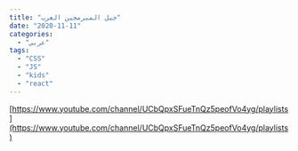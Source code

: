 ```yaml
---
title: "جيل المبرمجين العرب"
date: "2020-11-11"
categories:
  - "عربي"
tags:
  - "CSS"
  - "JS"
  - "kids"
  - "react"
---
```


[https://www.youtube.com/channel/UCbQpxSFueTnQz5peofVo4yg/playlists](https://www.youtube.com/channel/UCbQpxSFueTnQz5peofVo4yg/playlists)
